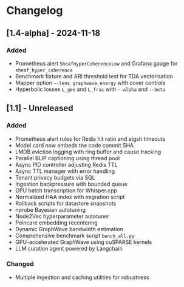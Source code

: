 # Changelog

## [1.4-alpha] - 2024-11-18
### Added
- Prometheus alert `SheafHyperCoherenceLow` and Grafana gauge for
  `sheaf_hyper_coherence`
- Benchmark fixture and ARI threshold test for TDA vectorisation
- Mapper option `--lens graphwave_energy` with cover controls
- Hyperbolic losses `L_geo` and `L_frac` with `--alpha` and `--beta`

## [1.1] - Unreleased
### Added
- Prometheus alert rules for Redis hit ratio and eigsh timeouts
- Model card now embeds the code commit SHA
- LMDB eviction logging with ring buffer and cause tracking
- Parallel BLIP captioning using thread pool
- Async PID controller adjusting Redis TTL
- Async TTL manager with error handling
- Tenant privacy budgets via SQL
- Ingestion backpressure with bounded queue
- GPU batch transcription for Whisper.cpp
- Normalized HAA index with migration script
- Rollback scripts for datastore snapshots
- nprobe Bayesian autotuning
- Node2Vec hyperparameter autotuner
- Poincaré embedding recentering
- Dynamic GraphWave bandwidth estimation
- Comprehensive benchmark script `bench_all.py`
- GPU-accelerated GraphWave using cuSPARSE kernels
- LLM curation agent powered by Langchain

### Changed
- Multiple ingestion and caching utilities for robustness

